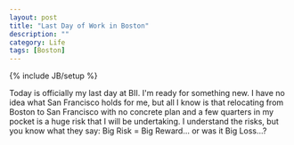 ```yaml
---
layout: post
title: "Last Day of Work in Boston"
description: ""
category: Life
tags: [Boston]
---
```

{% include JB/setup %}

Today is officially my last day at BII. I'm ready for something new. I have no idea what San Francisco holds for me, but all I know is that relocating from Boston to San Francisco with no concrete plan and a few quarters in my pocket is a huge risk that I will be undertaking. I understand the risks, but you know what they say: Big Risk = Big Reward... or was it Big Loss...?